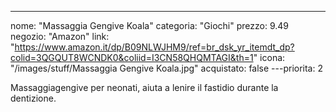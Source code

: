 ---
nome: "Massaggia Gengive Koala"
categoria: "Giochi"
prezzo: 9.49
negozio: "Amazon"
link: "https://www.amazon.it/dp/B09NLWJHM9/ref=br_dsk_yr_itemdt_dp?colid=3QGQUT8WCNDK0&coliid=I3CN58QHQMTAGI&th=1"
icona: "/images/stuff/Massaggia Gengive Koala.jpg"
acquistato: false
---priorita: 2

Massaggiagengive per neonati, aiuta a lenire il fastidio durante la dentizione.
